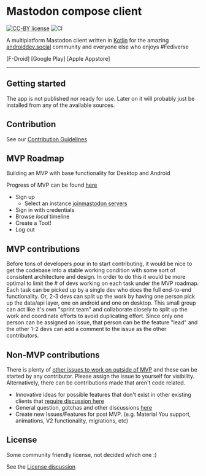 # Mastodon compose client
[![CC-BY license](https://img.shields.io/badge/License-CC--BY-blue.svg)](https://creativecommons.org/licenses/by-nd/4.0)
![CI](https://github.com/AndroidDev-social/MastodonCompose/actions/workflows/continuous-delivery-pipeline.yml/badge.svg)

A multiplatform Mastodon client written in [Kotlin](kotlinlang.org) for the amazing [androiddev.social](https://androiddev.social) community and everyone else who enjoys #Fediverse

[F-Droid]
[Google Play]
[Apple Appstore]

---

## Getting started

The app is not published nor ready for use. Later on it will probably just be installed from any of the available sources.


## Contribution

See our [Contribution Guidelines](CONTRIBUTING.md)

## MVP Roadmap

Building an MVP with base functionality for Desktop and Android

Progress of MVP can be found [here](https://github.com/AndroidDev-social/MastodonCompose/milestones)

 * Sign up
   * Select an instance [joinmastodon servers](https://joinmastodon.org/de/servers)
 * Sign in with credentials
 * Browse *local* timeline
 * Create a Toot!
 * Log out

## MVP contributions

Before tons of developers pour in to start contributing, it would be nice to get the codebase into a stable working condition with some sort of consistent architecture and design. In order to do this it would be more optimal to limit the # of devs working on each task under the MVP roadmap. Each task can be picked up by a single dev who does the full end-to-end functionality. Or, 2-3 devs can split up the work by having one person pick up the data/api layer, one on android and one on desktop. This small group can act like it's own "sprint team" and collaborate closely to split up the work and coordinate efforts to avoid duplicating effort. Since only one person can be assigned an issue, that person can be the feature "lead" and the other 1-2 devs can add a comment to the issue as the other contributors.

## Non-MVP contributions

There is plenty of [other issues to work on outside of MVP](https://github.com/AndroidDev-social/MastodonCompose/issues) and these can be started by any contributor. Please assign the issue to yourself for visibility. 
Alternatively, there can be contributions made that aren't code related.
- Innovative ideas for possible features that don't exist in other existing clients that [require discussion here](https://github.com/AndroidDev-social/MastodonCompose/discussions/categories/ideas)
- General question, gotchas and other discussions [here](https://github.com/AndroidDev-social/MastodonCompose/discussions/categories/general)
- Create new Issues/Features for post MVP. (e.g. Material You support, animations, V2 functionality, migrations, etc)

## License

Some community friendly license, not decided which one :)

See the [License discussion](https://github.com/AndroidDev-social/MastodonCompose/discussions/23)
